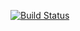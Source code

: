 [![Build Status](https://travis-ci.org/allgemeinmedizin-haren/allgemeinmedizin-haren.svg?branch=master)](https://travis-ci.org/allgemeinmedizin-haren/allgemeinmedizin-haren)
